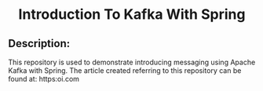 <h1 align="center">Introduction To Kafka With Spring </h1>

## Description:
This repository is used to demonstrate introducing messaging using Apache Kafka with Spring. The article created referring to this repository can be found at: https:oi.com
